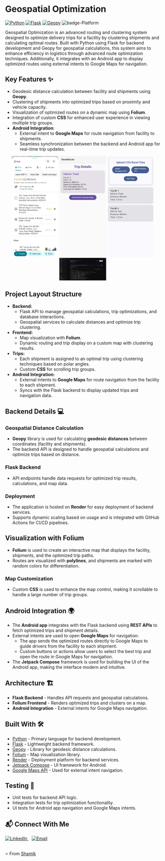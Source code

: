 # Geospatial Optimization
[![Python](https://img.shields.io/badge/Python-3.8%2B-blue.svg)](https://www.python.org/)
[![Flask](https://img.shields.io/badge/Flask-2.1%2B-orange.svg)](https://flask.palletsprojects.com/)
[![Geopy](https://img.shields.io/badge/Geopy-2.2%2B-blue.svg)](https://geopy.readthedocs.io/en/stable/)
![badge-Platform](https://img.shields.io/badge/Platform-Backend%2C%20Mapping%2C%20Visualization-brightgreen)

Geospatial Optimization is an advanced routing and clustering system designed to optimize delivery trips for a facility by clustering shipments and calculating optimal routes. Built with Python using Flask for backend development and Geopy for geospatial calculations, this system aims to enhance efficiency in logistics through advanced route optimization techniques. Additionally, it integrates with an Android app to display optimized routes using external intents to Google Maps for navigation.

## Key Features ✨
- Geodesic distance calculation between facility and shipments using **Geopy**.
- Clustering of shipments into optimized trips based on proximity and vehicle capacity.
- Visualization of optimized routes on a dynamic map using **Folium**.
- Integration of custom **CSS** for enhanced user experience in viewing multiple trip groups.
- **Android Integration**:
  - External intent to **Google Maps** for route navigation from facility to shipments.
  - Seamless synchronization between the backend and Android app for real-time trip updates.

<p align="center">
  <img width="30%" height="50%" src="https://github.com/Shamik200/SmartRoute/blob/main/Images/img1.jpg" />
  <img width="30%" height="50%" src="https://github.com/Shamik200/SmartRoute/blob/main/Images/img3.jpg" />
  <img width="30%" height="50%" src="https://github.com/Shamik200/SmartRoute/blob/main/Images/img4.jpg" />
  <img width="30%" height="50%" src="https://github.com/Shamik200/SmartRoute/blob/main/Images/img5.jpg" />
</p>

## Project Layout Structure
- **Backend:**
  - Flask API to manage geospatial calculations, trip optimizations, and database interactions.
  - Geospatial services to calculate distances and optimize trip clustering.
- **Frontend:**
  - Map visualization with **Folium**.
  - Dynamic routing and trip display on a custom map with clustering results.
- **Trips:**
  - Each shipment is assigned to an optimal trip using clustering techniques based on polar angles.
  - Custom **CSS** for scrolling trip groups.
- **Android Integration:**
  - External intents to **Google Maps** for route navigation from the facility to each shipment.
  - Syncs with the Flask backend to display updated trips and navigation data.
  
## Backend Details 💻
### Geospatial Distance Calculation
- **Geopy** library is used for calculating **geodesic distances** between coordinates (facility and shipments).
- The backend API is designed to handle geospatial calculations and optimize trips based on distance.

### Flask Backend
- API endpoints handle data requests for optimized trip results, calculations, and map data.

### Deployment
- The application is hosted on **Render** for easy deployment of backend services.
- Supports dynamic scaling based on usage and is integrated with GitHub Actions for CI/CD pipelines.

## Visualization with Folium
- **Folium** is used to create an interactive map that displays the facility, shipments, and the optimized trip paths.
- Routes are visualized with **polylines**, and shipments are marked with random colors for differentiation.

### Map Customization
- Custom **CSS** is used to enhance the map control, making it scrollable to handle a large number of trip groups.

## Android Integration 🌍
- The **Android app** integrates with the Flask backend using **REST APIs** to fetch optimized trips and shipment details.
- External intents are used to open **Google Maps** for navigation:
  - The app sends the optimized routes directly to Google Maps to guide drivers from the facility to each shipment.
  - Custom buttons or actions allow users to select the best trip and open the route in Google Maps for navigation.
- The **Jetpack Compose** framework is used for building the UI of the Android app, making the interface modern and intuitive.
  
## Architecture 🏗️
- **Flask Backend** - Handles API requests and geospatial calculations.
- **Folium Frontend** - Renders optimized trips and clusters on a map.
- **Android Integration** - External intents for Google Maps navigation.

## Built With 🛠
- [Python](https://www.python.org/) - Primary language for backend development.
- [Flask](https://flask.palletsprojects.com/) - Lightweight backend framework.
- [Geopy](https://geopy.readthedocs.io/en/stable/) - Library for geodesic distance calculations.
- [Folium](https://python-visualization.github.io/folium/) - Map visualization library.
- [Render](https://render.com/) - Deployment platform for backend services.
- [Jetpack Compose](https://developer.android.com/jetpack/compose) - UI framework for Android.
- [Google Maps API](https://developers.google.com/maps/documentation/urls/get-started) - Used for external intent navigation.

## Testing 🧪
- Unit tests for backend API logic.
- Integration tests for trip optimization functionality.
- UI tests for Android app navigation and Google Maps intents.

<h2> 📬 Connect With Me </h2>

<div>
  <a href="https://www.linkedin.com/in/shamik-munjani/">
    <img src="https://www.vectorlogo.zone/logos/linkedin/linkedin-icon.svg" width="30px" alt="LinkedIn">
  </a>
  <span style="margin: 5px;"></span>
  <a href="mailto:shamikmunjani@gmail.com">
    <img src="https://www.vectorlogo.zone/logos/gmail/gmail-icon.svg" width="30px" alt="Email">
  </a>
</div>
<br>

⭐️ From [Shamik](https://github.com/Shamik200)
